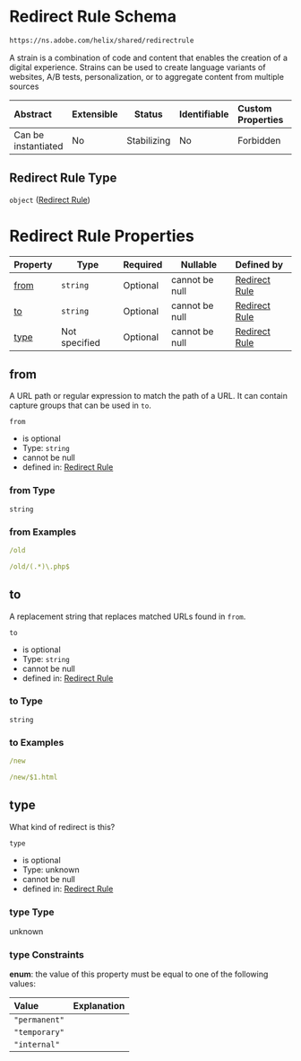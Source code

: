 # Redirect Rule Schema

```txt
https://ns.adobe.com/helix/shared/redirectrule
```

A strain is a combination of code and content that enables the creation of a digital experience. Strains can be used to create language variants of websites, A/B tests, personalization, or to aggregate content from multiple sources


| Abstract            | Extensible | Status      | Identifiable | Custom Properties | Additional Properties | Access Restrictions | Defined In                                                                  |
| :------------------ | ---------- | ----------- | ------------ | :---------------- | --------------------- | ------------------- | --------------------------------------------------------------------------- |
| Can be instantiated | No         | Stabilizing | No           | Forbidden         | Forbidden             | none                | [redirectrule.schema.json](redirectrule.schema.json "open original schema") |

## Redirect Rule Type

`object` ([Redirect Rule](redirectrule.md))

# Redirect Rule Properties

| Property      | Type          | Required | Nullable       | Defined by                                                                                                              |
| :------------ | ------------- | -------- | -------------- | :---------------------------------------------------------------------------------------------------------------------- |
| [from](#from) | `string`      | Optional | cannot be null | [Redirect Rule](redirectrule-properties-from.md "https&#x3A;//ns.adobe.com/helix/shared/redirectrule#/properties/from") |
| [to](#to)     | `string`      | Optional | cannot be null | [Redirect Rule](redirectrule-properties-to.md "https&#x3A;//ns.adobe.com/helix/shared/redirectrule#/properties/to")     |
| [type](#type) | Not specified | Optional | cannot be null | [Redirect Rule](redirectrule-properties-type.md "https&#x3A;//ns.adobe.com/helix/shared/redirectrule#/properties/type") |

## from

A URL path or regular expression to match the path of a URL. It can contain capture groups that can be used in `to`.


`from`

-   is optional
-   Type: `string`
-   cannot be null
-   defined in: [Redirect Rule](redirectrule-properties-from.md "https&#x3A;//ns.adobe.com/helix/shared/redirectrule#/properties/from")

### from Type

`string`

### from Examples

```yaml
/old

```

```yaml
/old/(.*)\.php$

```

## to

A replacement string that replaces matched URLs found in `from`.


`to`

-   is optional
-   Type: `string`
-   cannot be null
-   defined in: [Redirect Rule](redirectrule-properties-to.md "https&#x3A;//ns.adobe.com/helix/shared/redirectrule#/properties/to")

### to Type

`string`

### to Examples

```yaml
/new

```

```yaml
/new/$1.html

```

## type

What kind of redirect is this?


`type`

-   is optional
-   Type: unknown
-   cannot be null
-   defined in: [Redirect Rule](redirectrule-properties-type.md "https&#x3A;//ns.adobe.com/helix/shared/redirectrule#/properties/type")

### type Type

unknown

### type Constraints

**enum**: the value of this property must be equal to one of the following values:

| Value         | Explanation |
| :------------ | ----------- |
| `"permanent"` |             |
| `"temporary"` |             |
| `"internal"`  |             |

